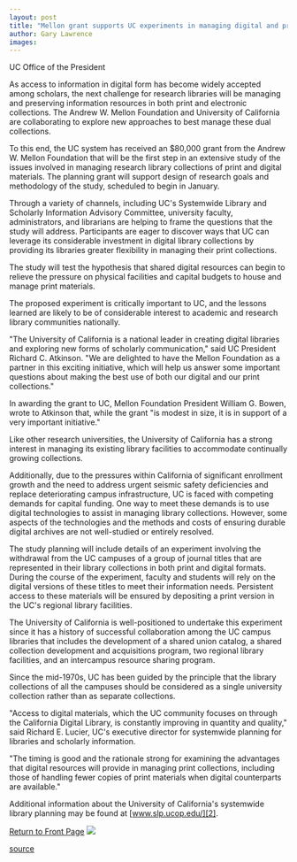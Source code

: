```yaml
---
layout: post
title: "Mellon grant supports UC experiments in managing digital and print libraries"
author: Gary Lawrence
images:
---
```


  
[ ][1]UC Office of the President

As access to information in digital form has become widely accepted among scholars, the next challenge for research libraries will be managing and preserving information resources in both print and electronic collections. The Andrew W. Mellon Foundation and University of California are collaborating to explore new approaches to best manage these dual collections.   
  
To this end, the UC system has received an $80,000 grant from the Andrew W. Mellon Foundation that will be the first step in an extensive study of the issues involved in managing research library collections of print and digital materials. The planning grant will support design of research goals and methodology of the study, scheduled to begin in January.  
  
Through a variety of channels, including UC's Systemwide Library and Scholarly Information Advisory Committee, university faculty, administrators, and librarians are helping to frame the questions that the study will address. Participants are eager to discover ways that UC can leverage its considerable investment in digital library collections by providing its libraries greater flexibility in managing their print collections.  
  
The study will test the hypothesis that shared digital resources can begin to relieve the pressure on physical facilities and capital budgets to house and manage print materials.

The proposed experiment is critically important to UC, and the lessons learned are likely to be of considerable interest to academic and research library communities nationally.   
  
"The University of California is a national leader in creating digital libraries and exploring new forms of scholarly communication," said UC President Richard C. Atkinson. "We are delighted to have the Mellon Foundation as a partner in this exciting initiative, which will help us answer some important questions about making the best use of both our digital and our print collections."  
  
In awarding the grant to UC, Mellon Foundation President William G. Bowen, wrote to Atkinson that, while the grant "is modest in size, it is in support of a very important initiative."  
  
Like other research universities, the University of California has a strong interest in managing its existing library facilities to accommodate continually growing collections.   
  
Additionally, due to the pressures within California of significant enrollment growth and the need to address urgent seismic safety deficiencies and replace deteriorating campus infrastructure, UC is faced with competing demands for capital funding. One way to meet these demands is to use digital technologies to assist in managing library collections. However, some aspects of the technologies and the methods and costs of ensuring durable digital archives are not well-studied or entirely resolved.  
  
The study planning will include details of an experiment involving the withdrawal from the UC campuses of a group of journal titles that are represented in their library collections in both print and digital formats. During the course of the experiment, faculty and students will rely on the digital versions of these titles to meet their information needs. Persistent access to these materials will be ensured by depositing a print version in the UC's regional library facilities.   
  
The University of California is well-positioned to undertake this experiment since it has a history of successful collaboration among the UC campus libraries that includes the development of a shared union catalog, a shared collection development and acquisitions program, two regional library facilities, and an intercampus resource sharing program.

Since the mid-1970s, UC has been guided by the principle that the library collections of all the campuses should be considered as a single university collection rather than as separate collections.   
  
"Access to digital materials, which the UC community focuses on through the California Digital Library, is constantly improving in quantity and quality," said Richard E. Lucier, UC's executive director for systemwide planning for libraries and scholarly information.

"The timing is good and the rationale strong for examining the advantages that digital resources will provide in managing print collections, including those of handling fewer copies of print materials when digital counterparts are available."  
  
Additional information about the University of California's systemwide library planning may be found at [www.slp.ucop.edu/][2].  
  
  
[Return to Front Page][3] ![ ][4]

[1]: mailto:stephens@cats.ucsc.edu
[2]: http://www.slp.ucop.edu/
[3]: ../../index.html
[4]: ../../images/trans.gif

[source](http://www1.ucsc.edu/currents/00-01/09-11/ucop.digital.html "Permalink to ucop")
